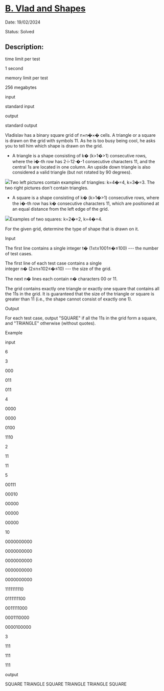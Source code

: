 # [B. Vlad and Shapes](https://codeforces.com/contest/1926/problem/B)

Date: 19/02/2024

Status: Solved

## Description:

time limit per test

1 second

memory limit per test

256 megabytes

input

standard input

output

standard output

Vladislav has a binary square grid of n×n�×� cells. A triangle or a square is drawn on the grid with symbols 11. As he is too busy being cool, he asks you to tell him which shape is drawn on the grid.

-   A triangle is a shape consisting of k� (k>1�>1) consecutive rows, where the i�-th row has 2⋅i-12⋅�-1 consecutive characters 11, and the central 1s are located in one column. An upside down triangle is also considered a valid triangle (but not rotated by 90 degrees).

![](https://espresso.codeforces.com/db242fa9b991f493bbca9ab6358c4e076e7cbbf8.png)Two left pictures contain examples of triangles: k=4�=4, k=3�=3. The two right pictures don't contain triangles.

-   A square is a shape consisting of k� (k>1�>1) consecutive rows, where the i�-th row has k� consecutive characters 11, which are positioned at an equal distance from the left edge of the grid.

![](https://espresso.codeforces.com/c91a4bbd6d4165c4b64471361fe556bda28b2d94.png)Examples of two squares: k=2�=2, k=4�=4.

For the given grid, determine the type of shape that is drawn on it.

Input

The first line contains a single integer t� (1≤t≤1001≤�≤100) --- the number of test cases.

The first line of each test case contains a single integer n� (2≤n≤102≤�≤10) --- the size of the grid.

The next n� lines each contain n� characters 00 or 11.

The grid contains exactly one triangle or exactly one square that contains all the 11s in the grid. It is guaranteed that the size of the triangle or square is greater than 11 (i.e., the shape cannot consist of exactly one 1).

Output

For each test case, output "SQUARE" if all the 11s in the grid form a square, and "TRIANGLE" otherwise (without quotes).

Example

input



6

3

000

011

011

4

0000

0000

0100

1110

2

11

11

5

00111

00010

00000

00000

00000

10

0000000000

0000000000

0000000000

0000000000

0000000000

1111111110

0111111100

0011111000

0001110000

0000100000

3

111

111

111

output



SQUARE
TRIANGLE
SQUARE
TRIANGLE
TRIANGLE
SQUARE